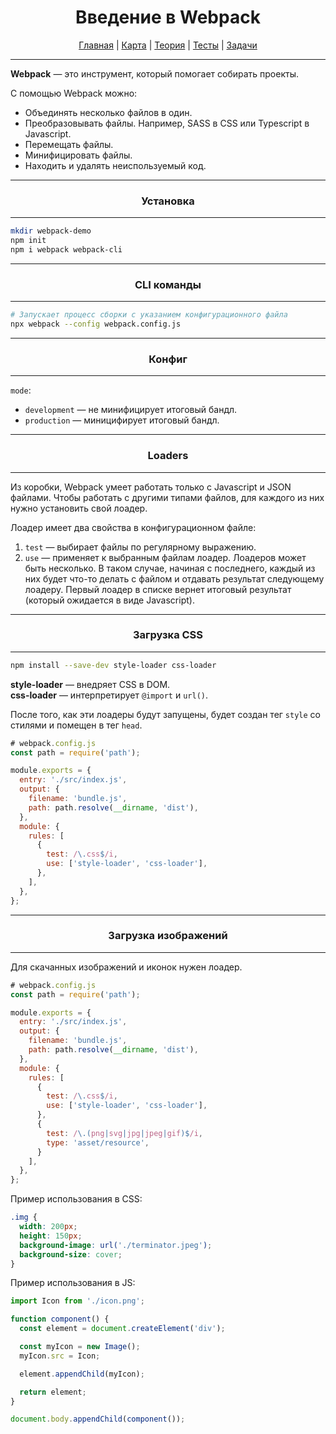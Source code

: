 <div align="center">

# Введение в Webpack

[Главная](https://github.com/dollaween/junior-roadmap/)
|
[Карта](/roadmap/README.md)
|
[Теория](/theory/README.md)
|
[Тесты](/tests/README.md)
|
[Задачи](/tasks/README.md)

</div>

---

**Webpack** — это инструмент, который помогает собирать проекты.

С помощью Webpack можно:
- Объединять несколько файлов в один.
- Преобразовывать файлы. Например, SASS в CSS или Typescript в Javascript.
- Перемещать файлы.
- Минифицировать файлы.
- Находить и удалять неиспользуемый код.

---

<div align="center">

### Установка

</div>

---

```bash
mkdir webpack-demo
npm init
npm i webpack webpack-cli
```

---

<div align="center">

### CLI команды

</div>

---

```bash
# Запускает процесс сборки с указанием конфигурационного файла
npx webpack --config webpack.config.js
```

---

<div align="center">

### Конфиг

</div>

---

`mode`:
- `development` — не минифицирует итоговый бандл.
- `production` — миницифирует итоговый бандл.

---

<div align="center">

### Loaders

</div>

---

Из коробки, Webpack умеет работать только с Javascript и JSON файлами. Чтобы работать с другими типами файлов, для каждого из них нужно установить свой лоадер.

Лоадер имеет два свойства в конфигурационном файле:
1. `test` — выбирает файлы по регулярному выражению.
2. `use` — применяет к выбранным файлам лоадер. Лоадеров может быть несколько. В таком случае, начиная с последнего, каждый из них будет что-то делать с файлом и отдавать результат следующему лоадеру. Первый лоадер в списке вернет итоговый результат (который ожидается в виде Javascript).

---

<div align="center">

### Загрузка CSS

</div>

---

```bash
npm install --save-dev style-loader css-loader
```

**style-loader** — внедряет CSS в DOM.  
**css-loader** — интерпретирует `@import` и `url()`.

После того, как эти лоадеры будут запущены, будет создан тег `style` со стилями и помещен в тег `head`.

```js
# webpack.config.js
const path = require('path');

module.exports = {
  entry: './src/index.js',
  output: {
    filename: 'bundle.js',
    path: path.resolve(__dirname, 'dist'),
  },
  module: {
    rules: [
      {
        test: /\.css$/i,
        use: ['style-loader', 'css-loader'],
      },
    ],
  },
};
```

---

<div align="center">

### Загрузка изображений

</div>

---

Для скачанных изображений и иконок нужен лоадер.

```js
# webpack.config.js
const path = require('path');

module.exports = {
  entry: './src/index.js',
  output: {
    filename: 'bundle.js',
    path: path.resolve(__dirname, 'dist'),
  },
  module: {
    rules: [
      {
        test: /\.css$/i,
        use: ['style-loader', 'css-loader'],
      },
      {
        test: /\.(png|svg|jpg|jpeg|gif)$/i,
        type: 'asset/resource',
      }
    ],
  },
};
```

Пример использования в CSS:
```css
.img {
  width: 200px;
  height: 150px;
  background-image: url('./terminator.jpeg');
  background-size: cover;
}
```

Пример использования в JS:
```js
import Icon from './icon.png';

function component() {
  const element = document.createElement('div');

  const myIcon = new Image();
  myIcon.src = Icon;

  element.appendChild(myIcon);

  return element;
}

document.body.appendChild(component());
```

